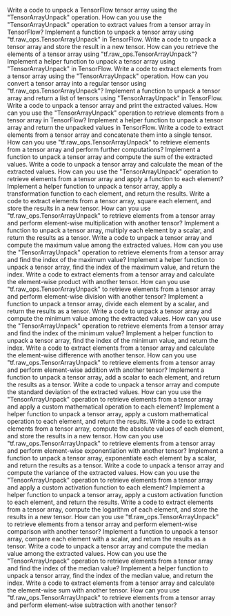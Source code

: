 Write a code to unpack a TensorFlow tensor array using the "TensorArrayUnpack" operation.
How can you use the "TensorArrayUnpack" operation to extract values from a tensor array in TensorFlow?
Implement a function to unpack a tensor array using "tf.raw_ops.TensorArrayUnpack" in TensorFlow.
Write a code to unpack a tensor array and store the result in a new tensor.
How can you retrieve the elements of a tensor array using "tf.raw_ops.TensorArrayUnpack"?
Implement a helper function to unpack a tensor array using "TensorArrayUnpack" in TensorFlow.
Write a code to extract elements from a tensor array using the "TensorArrayUnpack" operation.
How can you convert a tensor array into a regular tensor using "tf.raw_ops.TensorArrayUnpack"?
Implement a function to unpack a tensor array and return a list of tensors using "TensorArrayUnpack" in TensorFlow.
Write a code to unpack a tensor array and print the extracted values.
How can you use the "TensorArrayUnpack" operation to retrieve elements from a tensor array in TensorFlow?
Implement a helper function to unpack a tensor array and return the unpacked values in TensorFlow.
Write a code to extract elements from a tensor array and concatenate them into a single tensor.
How can you use "tf.raw_ops.TensorArrayUnpack" to retrieve elements from a tensor array and perform further computations?
Implement a function to unpack a tensor array and compute the sum of the extracted values.
Write a code to unpack a tensor array and calculate the mean of the extracted values.
How can you use the "TensorArrayUnpack" operation to retrieve elements from a tensor array and apply a function to each element?
Implement a helper function to unpack a tensor array, apply a transformation function to each element, and return the results.
Write a code to extract elements from a tensor array, square each element, and store the results in a new tensor.
How can you use "tf.raw_ops.TensorArrayUnpack" to retrieve elements from a tensor array and perform element-wise multiplication with another tensor?
Implement a function to unpack a tensor array, multiply each element by a scalar, and return the results as a tensor.
Write a code to unpack a tensor array and compute the maximum value among the extracted values.
How can you use the "TensorArrayUnpack" operation to retrieve elements from a tensor array and find the index of the maximum value?
Implement a helper function to unpack a tensor array, find the index of the maximum value, and return the index.
Write a code to extract elements from a tensor array and calculate the element-wise product with another tensor.
How can you use "tf.raw_ops.TensorArrayUnpack" to retrieve elements from a tensor array and perform element-wise division with another tensor?
Implement a function to unpack a tensor array, divide each element by a scalar, and return the results as a tensor.
Write a code to unpack a tensor array and compute the minimum value among the extracted values.
How can you use the "TensorArrayUnpack" operation to retrieve elements from a tensor array and find the index of the minimum value?
Implement a helper function to unpack a tensor array, find the index of the minimum value, and return the index.
Write a code to extract elements from a tensor array and calculate the element-wise difference with another tensor.
How can you use "tf.raw_ops.TensorArrayUnpack" to retrieve elements from a tensor array and perform element-wise addition with another tensor?
Implement a function to unpack a tensor array, add a scalar to each element, and return the results as a tensor.
Write a code to unpack a tensor array and compute the standard deviation of the extracted values.
How can you use the "TensorArrayUnpack" operation to retrieve elements from a tensor array and apply a custom mathematical operation to each element?
Implement a helper function to unpack a tensor array, apply a custom mathematical operation to each element, and return the results.
Write a code to extract elements from a tensor array, compute the absolute values of each element, and store the results in a new tensor.
How can you use "tf.raw_ops.TensorArrayUnpack" to retrieve elements from a tensor array and perform element-wise exponentiation with another tensor?
Implement a function to unpack a tensor array, exponentiate each element by a scalar, and return the results as a tensor.
Write a code to unpack a tensor array and compute the variance of the extracted values.
How can you use the "TensorArrayUnpack" operation to retrieve elements from a tensor array and apply a custom activation function to each element?
Implement a helper function to unpack a tensor array, apply a custom activation function to each element, and return the results.
Write a code to extract elements from a tensor array, compute the logarithm of each element, and store the results in a new tensor.
How can you use "tf.raw_ops.TensorArrayUnpack" to retrieve elements from a tensor array and perform element-wise comparison with another tensor?
Implement a function to unpack a tensor array, compare each element with a scalar, and return the results as a tensor.
Write a code to unpack a tensor array and compute the median value among the extracted values.
How can you use the "TensorArrayUnpack" operation to retrieve elements from a tensor array and find the index of the median value?
Implement a helper function to unpack a tensor array, find the index of the median value, and return the index.
Write a code to extract elements from a tensor array and calculate the element-wise sum with another tensor.
How can you use "tf.raw_ops.TensorArrayUnpack" to retrieve elements from a tensor array and perform element-wise subtraction with another tensor?